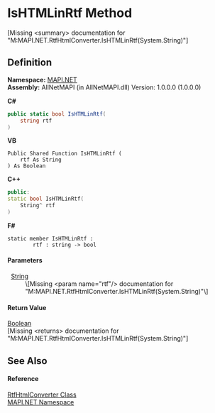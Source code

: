 # IsHTMLinRtf Method


\[Missing &lt;summary&gt; documentation for "M:MAPI.NET.RtfHtmlConverter.IsHTMLinRtf(System.String)"\]



## Definition
**Namespace:** <a href="5bef4637-66f8-16d4-e5f4-4d0da57a1538.md">MAPI.NET</a>  
**Assembly:** AllNetMAPI (in AllNetMAPI.dll) Version: 1.0.0.0 (1.0.0.0)

**C#**
``` C#
public static bool IsHTMLinRtf(
	string rtf
)
```
**VB**
``` VB
Public Shared Function IsHTMLinRtf ( 
	rtf As String
) As Boolean
```
**C++**
``` C++
public:
static bool IsHTMLinRtf(
	String^ rtf
)
```
**F#**
``` F#
static member IsHTMLinRtf : 
        rtf : string -> bool 
```



#### Parameters
<dl><dt>  <a href="https://learn.microsoft.com/dotnet/api/system.string" target="_blank" rel="noopener noreferrer">String</a></dt><dd>\[Missing &lt;param name="rtf"/&gt; documentation for "M:MAPI.NET.RtfHtmlConverter.IsHTMLinRtf(System.String)"\]</dd></dl>

#### Return Value
<a href="https://learn.microsoft.com/dotnet/api/system.boolean" target="_blank" rel="noopener noreferrer">Boolean</a>  
\[Missing &lt;returns&gt; documentation for "M:MAPI.NET.RtfHtmlConverter.IsHTMLinRtf(System.String)"\]

## See Also


#### Reference
<a href="15ea5a8a-d1a8-a96f-fbfb-337247707bc3.md">RtfHtmlConverter Class</a>  
<a href="5bef4637-66f8-16d4-e5f4-4d0da57a1538.md">MAPI.NET Namespace</a>  
